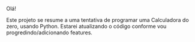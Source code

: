 Olá!

Este projeto se resume a uma tentativa de programar uma Calculadora do zero, usando Python.
Estarei atualizando o código conforme vou progredindo/adicionando features.
